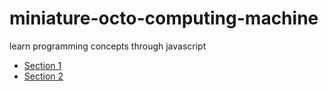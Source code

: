 # miniature-octo-computing-machine
learn programming concepts through javascript

- [Section 1](https://github.com/smmurdock/miniature-octo-computing-machine/blob/main/1-topics.md)
- [Section 2](https://github.com/smmurdock/miniature-octo-computing-machine/blob/main/2-topics.md)
